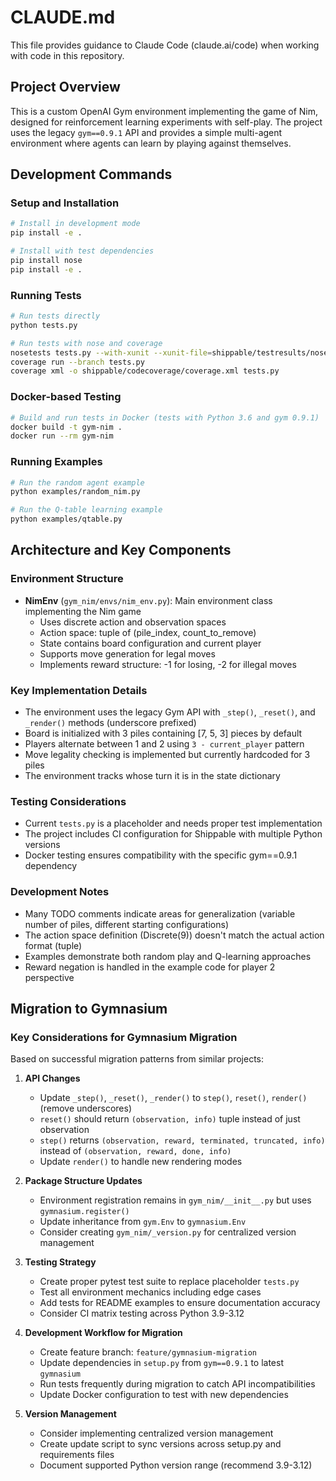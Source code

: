# CLAUDE.md

This file provides guidance to Claude Code (claude.ai/code) when working with code in this repository.

## Project Overview

This is a custom OpenAI Gym environment implementing the game of Nim, designed for reinforcement learning experiments with self-play. The project uses the legacy `gym==0.9.1` API and provides a simple multi-agent environment where agents can learn by playing against themselves.

## Development Commands

### Setup and Installation
```bash
# Install in development mode
pip install -e .

# Install with test dependencies
pip install nose
pip install -e .
```

### Running Tests
```bash
# Run tests directly
python tests.py

# Run tests with nose and coverage
nosetests tests.py --with-xunit --xunit-file=shippable/testresults/nosetests.xml
coverage run --branch tests.py
coverage xml -o shippable/codecoverage/coverage.xml tests.py
```

### Docker-based Testing
```bash
# Build and run tests in Docker (tests with Python 3.6 and gym 0.9.1)
docker build -t gym-nim .
docker run --rm gym-nim
```

### Running Examples
```bash
# Run the random agent example
python examples/random_nim.py

# Run the Q-table learning example
python examples/qtable.py
```

## Architecture and Key Components

### Environment Structure
- **NimEnv** (`gym_nim/envs/nim_env.py`): Main environment class implementing the Nim game
  - Uses discrete action and observation spaces
  - Action space: tuple of (pile_index, count_to_remove)
  - State contains board configuration and current player
  - Supports move generation for legal moves
  - Implements reward structure: -1 for losing, -2 for illegal moves

### Key Implementation Details
- The environment uses the legacy Gym API with `_step()`, `_reset()`, and `_render()` methods (underscore prefixed)
- Board is initialized with 3 piles containing [7, 5, 3] pieces by default
- Players alternate between 1 and 2 using `3 - current_player` pattern
- Move legality checking is implemented but currently hardcoded for 3 piles
- The environment tracks whose turn it is in the state dictionary

### Testing Considerations
- Current `tests.py` is a placeholder and needs proper test implementation
- The project includes CI configuration for Shippable with multiple Python versions
- Docker testing ensures compatibility with the specific gym==0.9.1 dependency

### Development Notes
- Many TODO comments indicate areas for generalization (variable number of piles, different starting configurations)
- The action space definition (Discrete(9)) doesn't match the actual action format (tuple)
- Examples demonstrate both random play and Q-learning approaches
- Reward negation is handled in the example code for player 2 perspective

## Migration to Gymnasium

### Key Considerations for Gymnasium Migration
Based on successful migration patterns from similar projects:

1. **API Changes**
   - Update `_step()`, `_reset()`, `_render()` to `step()`, `reset()`, `render()` (remove underscores)
   - `reset()` should return `(observation, info)` tuple instead of just observation
   - `step()` returns `(observation, reward, terminated, truncated, info)` instead of `(observation, reward, done, info)`
   - Update `render()` to handle new rendering modes

2. **Package Structure Updates**
   - Environment registration remains in `gym_nim/__init__.py` but uses `gymnasium.register()`
   - Update inheritance from `gym.Env` to `gymnasium.Env`
   - Consider creating `gym_nim/_version.py` for centralized version management

3. **Testing Strategy**
   - Create proper pytest test suite to replace placeholder `tests.py`
   - Test all environment mechanics including edge cases
   - Add tests for README examples to ensure documentation accuracy
   - Consider CI matrix testing across Python 3.9-3.12

4. **Development Workflow for Migration**
   - Create feature branch: `feature/gymnasium-migration`
   - Update dependencies in `setup.py` from `gym==0.9.1` to latest `gymnasium`
   - Run tests frequently during migration to catch API incompatibilities
   - Update Docker configuration to test with new dependencies

5. **Version Management**
   - Consider implementing centralized version management
   - Create update script to sync versions across setup.py and requirements files
   - Document supported Python version range (recommend 3.9-3.12)